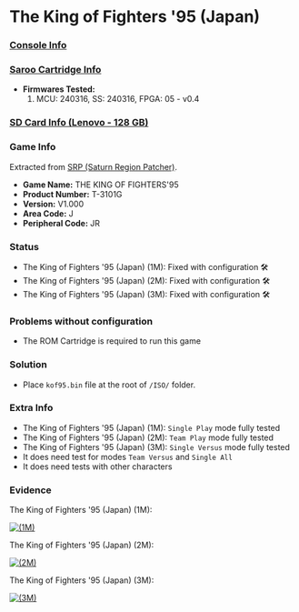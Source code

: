 # The King of Fighters '95 (Japan)

### [Console Info](../../../../../Info/Consoles/VA13/README.md)

### [Saroo Cartridge Info](../../../../../Info/Cartridges/RetroGameParadiseStore/1.32F/README.md)

- <b>Firmwares Tested:</b>
  1. MCU: 240316, SS: 240316, FPGA: 05 - v0.4

### [SD Card Info (Lenovo - 128 GB)](../../../../../Info/SdCards/Lenovo/128GB/fat32/README.md)

### Game Info

Extracted from [SRP (Saturn Region Patcher)](https://segaxtreme.net/resources/saturn-region-patcher.81/download).

- <b>Game Name:</b> THE KING OF FIGHTERS'95
- <b>Product Number:</b> T-3101G
- <b>Version:</b> V1.000
- <b>Area Code:</b> J
- <b>Peripheral Code:</b> JR

### Status

- The King of Fighters '95 (Japan) (1M): Fixed with configuration :hammer_and_wrench:
- The King of Fighters '95 (Japan) (2M): Fixed with configuration :hammer_and_wrench:
- The King of Fighters '95 (Japan) (3M): Fixed with configuration :hammer_and_wrench:

### Problems without configuration

- The ROM Cartridge is required to run this game

### Solution

- Place `kof95.bin` file at the root of `/ISO/` folder.

### Extra Info

- The King of Fighters '95 (Japan) (1M): `Single Play` mode fully tested
- The King of Fighters '95 (Japan) (2M): `Team Play` mode fully tested
- The King of Fighters '95 (Japan) (3M): `Single Versus` mode fully tested
- It does need test for modes `Team Versus` and `Single All`
- It does need tests with other characters

### Evidence

The King of Fighters '95 (Japan) (1M):

[![ (1M)](https://img.youtube.com/vi/qw4-0eAUuAU/0.jpg)](https://www.youtube.com/watch?v=qw4-0eAUuAU)

The King of Fighters '95 (Japan) (2M):

[![ (2M)](https://img.youtube.com/vi/yW5msfv-iIE/0.jpg)](https://www.youtube.com/watch?v=yW5msfv-iIE)

The King of Fighters '95 (Japan) (3M):

[![ (3M)](https://img.youtube.com/vi/mHGZiVAWALE/0.jpg)](https://www.youtube.com/watch?v=mHGZiVAWALE)
